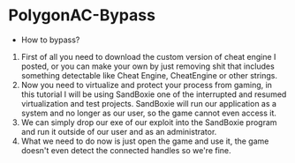 # PolygonAC-Bypass

- How to bypass?
1) First of all you need to download the custom version of cheat engine I posted, or you can make your own by just removing shit that includes something detectable like Cheat Engine, CheatEngine or other strings.
2) Now you need to virtualize and protect your process from gaming, in this tutorial I will be using SandBoxie one of the interrupted and resumed virtualization and test projects. SandBoxie will run our application as a system and no longer as our user, so the game cannot even access it.
3) We can simply drop our exe of our exploit into the SandBoxie program and run it outside of our user and as an administrator.
4) What we need to do now is just open the game and use it, the game doesn't even detect the connected handles so we're fine.
